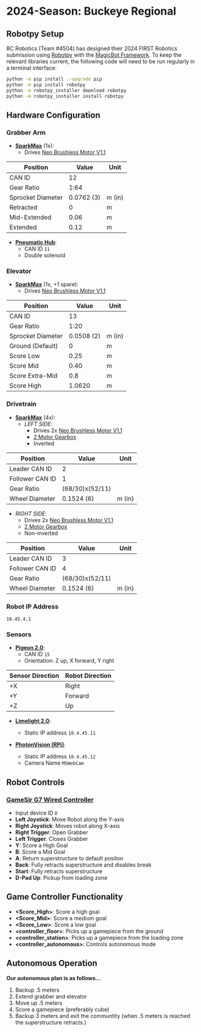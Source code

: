 # 2024-Season: Buckeye Regional

## Robotpy Setup

BC Robotics (Team #4504) has designed their 2024 FIRST Robotics submission using [Robotpy](https://robotpy.readthedocs.io/en/stable/install/robot.html) with the [MagicBot Framework](https://robotpy.readthedocs.io/en/stable/frameworks/magicbot.html). To keep the relevant libraries current, the following code will need to be run regularly in a terminal interface:

```sh
python -m pip install --upgrade pip
python -m pip install robotpy
python -m robotpy_installer download robotpy
python -m robotpy_installer install robotpy
```

## Hardware Configuration

### Grabber Arm

- **[SparkMax](https://www.revrobotics.com/rev-11-2158/)** (1x):
  - Drives [Neo Brushless Motor V1.1](https://www.revrobotics.com/rev-21-1650/)

| Position | Value | Unit |
| --- | --- | --- |
| CAN ID | 12 |  |
| Gear Ratio | 1:64 |  |
| Sprocket Diameter | 0.0762 (3) | m (in) |
| Retracted | 0 | m |
| Mid-Extended | 0.06 | m |
| Extended | 0.12 | m|

- **[Pneumatic Hub](https://www.revrobotics.com/rev-11-1852/)**:
  - CAN ID `11`
  - Double solenoid

### Elevator

- **[SparkMax](https://www.revrobotics.com/rev-11-2158/)** (1x, +1 spare):
  - Drives [Neo Brushless Motor V1.1](https://www.revrobotics.com/rev-21-1650/)

| Position | Value | Unit |
| --- | --- | --- |
| CAN ID | 13 |  |
| Gear Ratio | 1:20 |  |
| Sprocket Diameter | 0.0508 (2) | m (in) |
| Ground (Default)| 0 | m |
| Score Low | 0.25 | m |
| Score Mid | 0.40 | m |
| Score Extra-Mid | 0.8 | m |
| Score High | 1.0620 | m |

### Drivetrain

- **[SparkMax](https://www.revrobotics.com/rev-11-2158/)** (4x):
  - *LEFT SIDE*:  
    - Drives 2x [Neo Brushless Motor V1.1](https://www.revrobotics.com/rev-21-1650/)
    - [2 Motor Gearbox](https://www.revrobotics.com/rev-21-2099/)
    - Inverted

| Position | Value | Unit |
| --- | --- | --- |
| Leader CAN ID | 2 |  |
| Follower CAN ID | 1 |  |
| Gear Ratio | (68/30)x(52/11) |  |
| Wheel Diameter | 0.1524 (6) | m (in) |

- *RIGHT SIDE*:  
  - Drives 2x [Neo Brushless Motor V1.1](https://www.revrobotics.com/rev-21-1650/)
  - [2 Motor Gearbox](https://www.revrobotics.com/rev-21-2099/)
  - Non-inverted

| Position | Value | Unit |
| --- | --- | --- |
| Leader CAN ID | 3 |  |
| Follower CAN ID | 4 |  |
| Gear Ratio | (68/30)x(52/11)|  |
| Wheel Diameter | 0.1524 (6) | m (in) |

### Robot IP Address

`10.45.4.1`  

### Sensors

- **[Pigeon 2.0](https://www.google.com/search?client=safari&rls=en&q=pigeon+2.0&ie=UTF-8&oe=UTF-8)**:
  - CAN ID `15`
  - Orientation: Z up, X forward, Y right

| Sensor Direction | Robot Direction |
| --- | --- |
| +X | Right |
| +Y | Forward |
| +Z | Up |

- **[Limelight 2.0](https://docs.limelightvision.io/en/latest/)**:
  - Static IP address `10.4.45.11`

- **[PhotonVision (RPi)](https://photonvision.org)**:
  - Static IP address `10.4.45.12`
  - Camera Name `MSWebCam`

## Robot Controls

### **[GameSir G7 Wired Controller](https://www.amazon.com/dp/B0BM9HRCCV?ref_=cm_sw_r_apin_dp_ER34REM3C1FQSY0W5MQR)**

- Input device ID `0`
- **Left Joystick**: Move Robot along the Y-axis
- **Right Joystick**: Moves robot along X-axis
- **Right Trigger**: Open Grabber
- **Left Trigger**: Closes Grabber
- **Y**: Score a High Goal  
- **B**: Score a Mid Goal  
- **A**: Return superstructure to default positon  
- **Back**: Fully retracts superstructure and disables break
- **Start**: Fully retracts superstructure  
- **D-Pad Up**: Pickup from loading zone

## Game Controller Functionality  

- **<Score_High>**: Score a high goal
- **<Score_Mid>**: Score a medium goal
- **<Score_Low>**: Score a low goal
- **<controller_floor>**: Picks up a gamepiece from the ground  
- **<controller_station>**: Picks up a gamepiece from the loading zone  
- **<controller_autonomous>**: Controls autonomous mode


## Autonomous Operation

  **Our autonomous plan is as follows...**

  1. Backup .5 meters
  2. Extend grabber and elevator
  3. Move up .5 meters
  4. Score a gamepiece (preferably cube)
  5. Backup 3 meters and exit the communtity (when .5 meters is reached the superstructure retracts.)